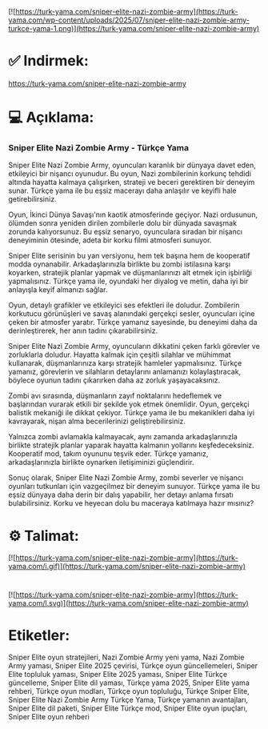 [![https://turk-yama.com/sniper-elite-nazi-zombie-army](https://turk-yama.com/wp-content/uploads/2025/07/sniper-elite-nazi-zombie-army-turkce-yama-1.png)](https://turk-yama.com/sniper-elite-nazi-zombie-army)
# ✅ Indirmek:
https://turk-yama.com/sniper-elite-nazi-zombie-army
# 💻 Açıklama:
### Sniper Elite Nazi Zombie Army - Türkçe Yama

Sniper Elite Nazi Zombie Army, oyuncuları karanlık bir dünyaya davet eden, etkileyici bir nişancı oyunudur. Bu oyun, Nazi zombilerinin korkunç tehdidi altında hayatta kalmaya çalışırken, strateji ve beceri gerektiren bir deneyim sunar. Türkçe yama ile bu eşsiz macerayı daha anlaşılır ve keyifli hale getirebilirsiniz.

Oyun, İkinci Dünya Savaşı'nın kaotik atmosferinde geçiyor. Nazi ordusunun, ölümden sonra yeniden dirilen zombilerle dolu bir dünyada savaşmak zorunda kalıyorsunuz. Bu eşsiz senaryo, oyunculara sıradan bir nişancı deneyiminin ötesinde, adeta bir korku filmi atmosferi sunuyor.

Sniper Elite serisinin bu yan versiyonu, hem tek başına hem de kooperatif modda oynanabilir. Arkadaşlarınızla birlikte bu zombi istilasına karşı koyarken, stratejik planlar yapmak ve düşmanlarınızı alt etmek için işbirliği yapmalısınız. Türkçe yama ile, oyundaki her diyalog ve metin, daha iyi bir anlayışla keyif almanızı sağlar.

Oyun, detaylı grafikler ve etkileyici ses efektleri ile doludur. Zombilerin korkutucu görünüşleri ve savaş alanındaki gerçekçi sesler, oyuncuları içine çeken bir atmosfer yaratır. Türkçe yamanız sayesinde, bu deneyimi daha da derinleştirerek, her anın tadını çıkarabilirsiniz.

Sniper Elite Nazi Zombie Army, oyuncuların dikkatini çeken farklı görevler ve zorluklarla doludur. Hayatta kalmak için çeşitli silahlar ve mühimmat kullanarak, düşmanlarınıza karşı stratejik hamleler yapmalısınız. Türkçe yamanız, görevlerin ve silahların detaylarını anlamanızı kolaylaştıracak, böylece oyunun tadını çıkarırken daha az zorluk yaşayacaksınız.

Zombi avı sırasında, düşmanların zayıf noktalarını hedeflemek ve başlarından vurarak etkili bir şekilde yok etmek önemlidir. Oyun, gerçekçi balistik mekaniği ile dikkat çekiyor. Türkçe yama ile bu mekanikleri daha iyi kavrayarak, nişan alma becerilerinizi geliştirebilirsiniz.

Yalnızca zombi avlamakla kalmayacak, aynı zamanda arkadaşlarınızla birlikte stratejik planlar yaparak hayatta kalmanın yollarını keşfedeceksiniz. Kooperatif mod, takım oyununu teşvik eder. Türkçe yamanız, arkadaşlarınızla birlikte oynarken iletişiminizi güçlendirir.

Sonuç olarak, Sniper Elite Nazi Zombie Army, zombi severler ve nişancı oyunları tutkunları için vazgeçilmez bir deneyim sunuyor. Türkçe yama ile bu eşsiz dünyaya daha derin bir dalış yapabilir, her detayı anlama fırsatı bulabilirsiniz. Korku ve heyecan dolu bu maceraya katılmaya hazır mısınız?
# ⚙️ Talimat:
[![https://turk-yama.com/sniper-elite-nazi-zombie-army](https://turk-yama.com/i.gif)](https://turk-yama.com/sniper-elite-nazi-zombie-army)
#
[![https://turk-yama.com/sniper-elite-nazi-zombie-army](https://turk-yama.com/l.svg)](https://turk-yama.com/sniper-elite-nazi-zombie-army)
# Etiketler:
Sniper Elite oyun stratejileri, Nazi Zombie Army yeni yama, Nazi Zombie Army yaması, Sniper Elite 2025 çevirisi, Türkçe oyun güncellemeleri, Sniper Elite topluluk yaması, Sniper Elite 2025 yaması, Sniper Elite Türkçe güncelleme, Sniper Elite dil yaması, Türkçe yama 2025, Sniper Elite yama rehberi, Türkçe oyun modları, Türkçe oyun topluluğu, Türkçe Sniper Elite, Sniper Elite Nazi Zombie Army Türkçe Yama, Türkçe yamanın avantajları, Sniper Elite dil paketi, Sniper Elite Türkçe mod, Sniper Elite oyun ipuçları, Sniper Elite oyun rehberi


